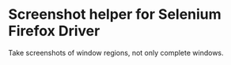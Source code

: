 # Screenshot helper for Selenium Firefox Driver

Take screenshots of window regions, not only complete windows.
